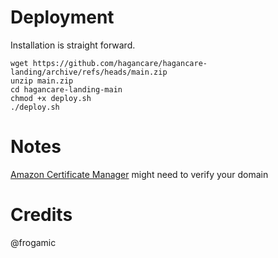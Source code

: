 # Deployment
Installation is straight forward.

```console
wget https://github.com/hagancare/hagancare-landing/archive/refs/heads/main.zip 
unzip main.zip 
cd hagancare-landing-main
chmod +x deploy.sh
./deploy.sh
```

# Notes
[Amazon Certificate Manager](https://console.aws.amazon.com/acm/home?region=us-east-1#/) might need to verify your domain

# Credits
@frogamic




